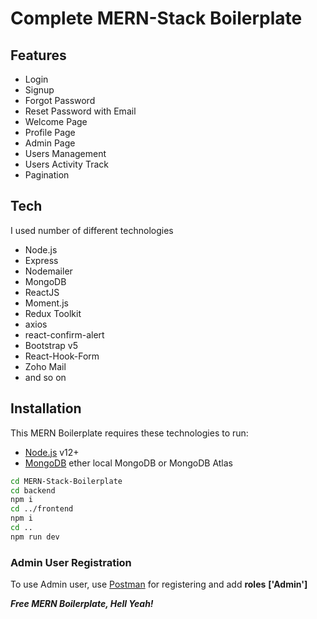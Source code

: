 # Complete MERN-Stack Boilerplate

## Features

- Login
- Signup
- Forgot Password
- Reset Password with Email
- Welcome Page
- Profile Page
- Admin Page
- Users Management
- Users Activity Track
- Pagination

## Tech

I used number of different technologies

- Node.js
- Express
- Nodemailer
- MongoDB
- ReactJS
- Moment.js
- Redux Toolkit
- axios
- react-confirm-alert
- Bootstrap v5
- React-Hook-Form
- Zoho Mail
- and so on

## Installation

This MERN Boilerplate requires these technologies to run:

- [Node.js](https://nodejs.org/) v12+
- [MongoDB](https://mongodb.com/) ether local MongoDB or MongoDB Atlas

```sh
cd MERN-Stack-Boilerplate
cd backend
npm i
cd ../frontend
npm i
cd ..
npm run dev
```

### Admin User Registration

To use Admin user, use [Postman](https://postman.com) for registering and add **roles** **['Admin']**

**_Free MERN Boilerplate, Hell Yeah!_**
